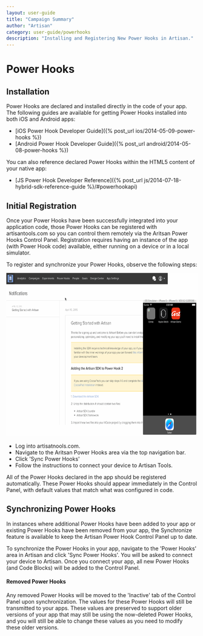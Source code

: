 ```yaml
---
layout: user-guide
title: "Campaign Summary"
author: "Artisan"
category: user-guide/powerhooks
description: "Installing and Registering New Power Hooks in Artisan."
---
```

# Power Hooks

## Installation

Power Hooks are declared and installed directly in the code of your app.  The following guides are available for getting Power Hooks installed into both iOS and Android apps:

* [iOS Power Hook Developer Guide]({% post_url ios/2014-05-09-power-hooks %})
* [Android Power Hook Developer Guide]({% post_url android/2014-05-08-power-hooks %})

You can also reference declared Power Hooks within the HTML5 content of your native app:

* [JS Power Hook Developer Reference]({% post_url js/2014-07-18-hybrid-sdk-reference-guide %}/#powerhookapi)

## Initial Registration

Once your Power Hooks have been successfully integrated into your application code, those Power Hooks can be registered with artisantools.com so you can control them remotely via the Aritsan Power Hooks Control Panel.  Registration requires having an instance of the app (with Power Hook code) available, either running on a device or in a local simulator.

To register and synchronize your Power Hooks, observe the following steps:

<img src="/images/screens/powerhooks-register-hooks-1343x826.gif" height="430" width="700" class="border-full" alt="Initial synchronizaton of Power Hooks." />

* Log into artisatnools.com.
* Navigate to the Aritsan Power Hooks area via the top navigation bar.
* Click 'Sync Power Hooks'
* Follow the instructions to connect your device to Artisan Tools.

All of the Power Hooks declared in the app should be registered automatically.  These Power Hooks should appear immediately in the Control Panel, with default values that match what was configured in code.

## Synchronizing Power Hooks

In instances where additional Power Hooks have been added to your app or existing Power Hooks have been removed from your app, the Synchronize feature is available to keep the Artisan Power Hook Control Panel up to date.  

To synchronize the Power Hooks in your app, navigate to the 'Power Hooks' area in Artisan and click 'Sync Power Hooks'.  You will be asked to connect your device to Artisan.  Once you connect your app, all new Power Hooks (and Code Blocks) will be added to the Control Panel.  

#### Removed Power Hooks

Any removed Power Hooks will be moved to the 'Inactive' tab of the Control Panel upon synchronization.  The values for these Power Hooks will still be transmitted to your apps.  These values are preserved to support older versions of your app that may still be using the now-deleted Power Hooks, and you will still be able to change these values as you need to modify these older versions.

